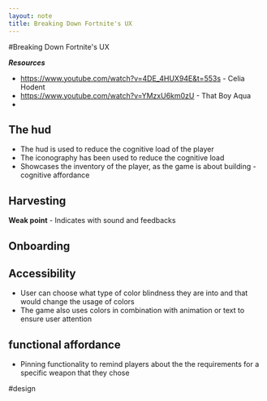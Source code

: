 ```yaml
---
layout: note
title: Breaking Down Fortnite's UX
---
```


#Breaking Down Fortnite's UX

***Resources***
- https://www.youtube.com/watch?v=4DE_4HUX94E&t=553s - Celia Hodent
- https://www.youtube.com/watch?v=YMzxU6km0zU - That Boy Aqua
-


## The hud

- The hud is used to reduce the cognitive load of the player
- The iconography has been used to reduce the cognitive load
- Showcases the inventory of the player, as the game is about building - cognitive affordance

## Harvesting

**Weak point** - Indicates with sound and feedbacks

## Onboarding

## Accessibility
- User can choose what type of color blindness they are into and that would change the usage of colors
- The game also uses colors in combination with animation or text to ensure user attention

## functional affordance
- Pinning functionality to remind players about the the requirements for a specific weapon that they chose


#design